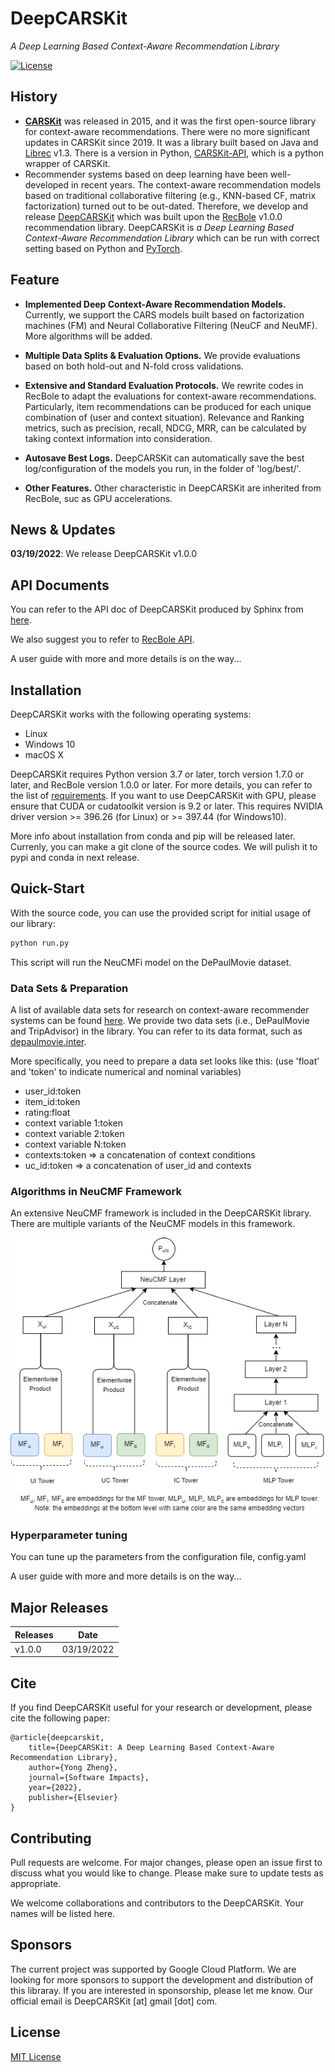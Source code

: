 
# DeepCARSKit

*A Deep Learning Based Context-Aware Recommendation Library*

[![License](https://img.shields.io/badge/License-MIT-blue.svg)](./LICENSE)

## History
+ **[CARSKit](https://github.com/irecsys/CARSKit)** was released in 2015, and it was the first open-source library for 
context-aware recommendations. There were no more significant updates in CARSKit since 2019. It was a library built based on Java and [Librec](https://github.com/guoguibing/librec) v1.3. 
There is a version in Python, [CARSKit-API](https://github.com/WagnoLeaoSergio/CARSKit_API), which is a python wrapper of CARSKit.
+ Recommender systems based on deep learning have been well-developed in recent years. The context-aware 
recommendation models based on traditional collaborative filtering (e.g., KNN-based CF, matrix factorization) turned out to 
be out-dated. Therefore, we develop and release [DeepCARSKit](https://github.com/irecsys/DeepCARSKit) which was built upon the [RecBole](https://recbole.io/) v1.0.0 recommendation library.
DeepCARSKit is *a Deep Learning Based Context-Aware Recommendation Library* which can be run with correct setting based on Python and [PyTorch](https://pytorch.org/).


## Feature
+ **Implemented Deep Context-Aware Recommendation Models.** Currently, we support the CARS models built based on factorization machines (FM) and 
Neural Collaborative Filtering (NeuCF and NeuMF). More algorithms will be added.

+ **Multiple Data Splits & Evaluation Options.** We provide evaluations based on both hold-out and N-fold cross validations.

+ **Extensive and Standard Evaluation Protocols.** We rewrite codes in RecBole to adapt the evaluations for context-aware recommendations.
Particularly, item recommendations can be produced for each unique combination of (user and context situation). Relevance and Ranking metrics, 
such as precision, recall, NDCG, MRR, can be calculated by taking context information into consideration.

+ **Autosave Best Logs.** DeepCARSKit can automatically save the best log/configuration of the models you run, in the folder of 'log/best/'.

+ **Other Features.** Other characteristic in DeepCARSKit are inherited from RecBole, suc as GPU accelerations.


## News & Updates
**03/19/2022**: We release DeepCARSKit v1.0.0

## API Documents
You can refer to the API doc of DeepCARSKit produced by Sphinx from [here](https://carskit.github.io/doc/DeepCARSKit/index.html).

We also suggest you to refer to [RecBole API](https://recbole.io/docs/).

A user guide with more and more details is on the way...


## Installation
DeepCARSKit works with the following operating systems:

* Linux
* Windows 10
* macOS X

DeepCARSKit requires Python version 3.7 or later, torch version 1.7.0 or later, and RecBole version 1.0.0 or later. 
For more details, you can refer to the list of [requirements](https://github.com/irecsys/DeepCARSKit/blob/main/requirements.txt).
If you want to use DeepCARSKit with GPU,
please ensure that CUDA or cudatoolkit version is 9.2 or later.
This requires NVIDIA driver version >= 396.26 (for Linux) or >= 397.44 (for Windows10).

More info about installation from conda and pip will be released later.
Currenly, you can make a git clone of the source codes. We will pulish it to pypi and conda in next release.

## Quick-Start
With the source code, you can use the provided script for initial usage of our library:

```bash
python run.py
```

This script will run the NeuCMFi model on the DePaulMovie dataset.

### Data Sets & Preparation
A list of available data sets for research on context-aware recommender systems can be found [here](https://github.com/irecsys/CARSKit/tree/master/context-aware_data_sets).
We provide two data sets (i.e., DePaulMovie and TripAdvisor) in the library. You can refer to its data format, such as [depaulmovie.inter](https://github.com/irecsys/DeepCARSKit/blob/main/dataset/depaulmovie/depaulmovie.inter).

More specifically, you need to prepare a data set looks like this: (use 'float' and 'token' to indicate numerical and nominal variables)

+ user_id:token
+ item_id:token
+ rating:float
+ context variable 1:token
+ context variable 2:token
+ context variable N:token
+ contexts:token => a concatenation of context conditions
+ uc_id:token => a concatenation of user_id and contexts

### Algorithms in NeuCMF Framework
An extensive NeuCMF framework is included in the DeepCARSKit library. There are multiple variants of the NeuCMF models in this framework.

![alt text](images/NeuCMF.png)


### Hyperparameter tuning 
You can tune up the parameters from the configuration file, config.yaml

A user guide with more and more details is on the way...


## Major Releases
| Releases  | Date       |
|-----------|------------|
| v1.0.0    | 03/19/2022 |




## Cite
If you find DeepCARSKit useful for your research or development, please cite the following paper:

```
@article{deepcarskit,
    title={DeepCARSKit: A Deep Learning Based Context-Aware Recommendation Library},
    author={Yong Zheng},
    journal={Software Impacts},
    year={2022},
    publisher={Elsevier}
}
```
## Contributing
Pull requests are welcome. For major changes, please open an issue first to discuss what you would like to change.
Please make sure to update tests as appropriate.

We welcome collaborations and contributors to the DeepCARSKit. Your names will be listed here.

## Sponsors
The current project was supported by Google Cloud Platform. We are looking for more sponsors to support the development and distribution of this libraray.
If you are interested in sponsorship, please let me know. Our official email is DeepCARSKit [at] gmail [dot] com.

## License
[MIT License](./LICENSE)
